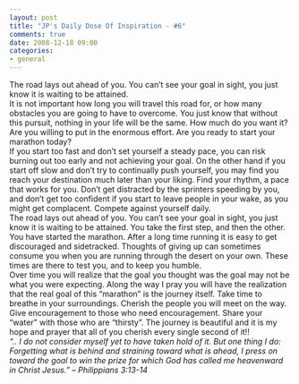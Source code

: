 ```yaml
---
layout: post
title: "JP's Daily Dose Of Inspiration - #6"
comments: true
date: 2008-12-18 09:00
categories:
- general
---
```


The road lays out ahead of you. You can’t see your goal in sight, you just know it is waiting to be attained.   
It is not important how long you will travel this road for, or how many obstacles you are going to have to overcome. You just know that without this pursuit, nothing in your life will be the same. How much do you want it? Are you willing to put in the enormous effort. Are you ready to start your marathon today?   
If you start too fast and don’t set yourself a steady pace, you can risk burning out too early and not achieving your goal. On the other hand if you start off slow and don’t try to continually push yourself, you may find you reach your destination much later than your liking. Find your rhythm, a pace that works for you. Don’t get distracted by the sprinters speeding by you, and don’t get too confident if you start to leave people in your wake, as you might get complacent. Compete against yourself daily.  
The road lays out ahead of you. You can’t see your goal in sight, you just know it is waiting to be attained. You take the first step, and then the other. You have started the marathon. After a long time running it is easy to get discouraged and sidetracked. Thoughts of giving up can sometimes consume you when you are running through the desert on your own. These times are there to test you, and to keep you humble.  
Over time you will realize that the goal you thought was the goal may not be what you were expecting. Along the way I pray you will have the realization that the real goal of this “marathon” is the journey itself. Take time to breathe in your surroundings. Cherish the people you will meet on the way. Give encouragement to those who need encouragement. Share your “water” with those who are “thirsty”. The journey is beautiful and it is my hope and prayer that all of you cherish every single second of it!!  
<em>“.. I do not consider myself yet to have taken hold of it. But one thing I do: Forgetting what is behind and straining toward what is ahead, I press on toward the goal to win the prize for which God has called me heavenward in Christ Jesus.” – Philippians 3:13-14</em>




